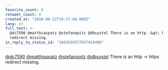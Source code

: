 ```yaml
---
favorite_count: 0
retweet_count: 0
created_at: "2018-09-22T19:37:08.000Z"
lang: en
full_text: >-
  @dc7590 @matthiaspatz @stefanopitz @dbsystel There is an http -&gt; https
  redirect missing.
in_reply_to_status_id: "1043559377037414400"
---
```


[@dc7590](https://twitter.com/dc7590)
[@matthiaspatz](https://twitter.com/matthiaspatz)
[@stefanopitz](https://twitter.com/stefanopitz)
[@dbsystel](https://twitter.com/dbsystel) There is an http -&gt; https redirect
missing.

